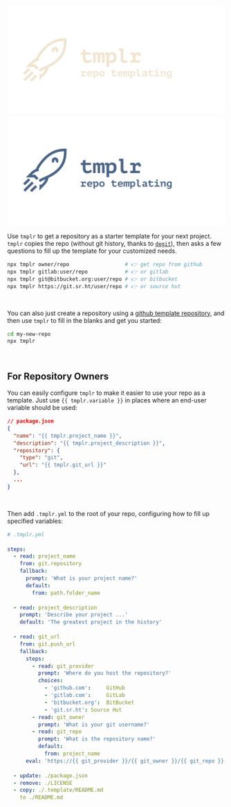 ![Logo](./logo-dark.svg#gh-dark-mode-only)
![Logo](./logo-light.svg#gh-light-mode-only)


Use `tmplr` to get a repository as a starter template for your next project. `tmplr` copies the repo (without git history, thanks to [`degit`](https://github.com/Rich-Harris/degit)), then asks a few questions to fill up the template for your customized needs.

```bash
npx tmplr owner/repo                  # 👉 get repo from github
npx tmplr gitlab:user/repo            # 👉 or gitlab
npx tmplr git@bitbucket.org:user/repo # 👉 or bitbucket
npx tmplr https://git.sr.ht/user/repo # 👉 or source hut
```

<br/>

You can also just create a repository using a [github template repository](https://docs.github.com/en/repositories/creating-and-managing-repositories/creating-a-repository-from-a-template), and then use `tmplr` to fill in the blanks and get you started:

```bash
cd my-new-repo
npx tmplr
```

<br/>

## For Repository Owners

You can easily configure `tmplr` to make it easier to use your repo as a template. Just use `{{ tmplr.variable }}` in places where an end-user
variable should be used:

```json
// package.json
{
  "name": "{{ tmplr.project_name }}",
  "description": "{{ tmplr.project_description }}",
  "repository": {
    "type": "git",
    "url": "{{ tmplr.git_url }}"
  },
  ...
}
```
<br/>

Then add `.tmplr.yml` to the root of your repo, configuring how to fill up specified variables:

```yaml
# .tmplr.yml

steps:
  - read: project_name
    from: git.repository
    fallback:
      prompt: 'What is your project name?'
      default:
        from: path.folder_name

  - read: project_description
    prompt: 'Describe your project ...'
    default: 'The greatest project in the history'

  - read: git_url
    from: git.push_url
    fallback:
      steps:
        - read: git_provider
          prompt: 'Where do you host the repository?'
          choices:
            - 'github.com':     GitHub
            - 'gitlab.com':     GitLab
            - 'bitbucket.org':  BitBucket
            - 'git.sr.ht': Source Hut
        - read: git_owner
          prompt: 'What is your git username?'
        - read: git_repo
          prompt: 'What is the repository name?'
          default:
            from: project_name
      eval: 'https://{{ git_provider }}/{{ git_owner }}/{{ git_repo }}'

  - update: ./package.json
  - remove: ./LICENSE
  - copy: ./.template/README.md
    to ./README.md
```
